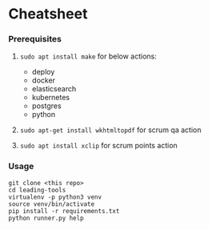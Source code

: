# Cheatsheet

### Prerequisites

1. `sudo apt install make` for below actions:

    - deploy
    - docker
    - elasticsearch
    - kubernetes
    - postgres
    - python

2. `sudo apt-get install wkhtmltopdf` for scrum qa action
3. `sudo apt install xclip` for scrum points action

### Usage

```
git clone <this repo>
cd leading-tools
virtualenv -p python3 venv
source venv/bin/activate
pip install -r requirements.txt
python runner.py help
```
